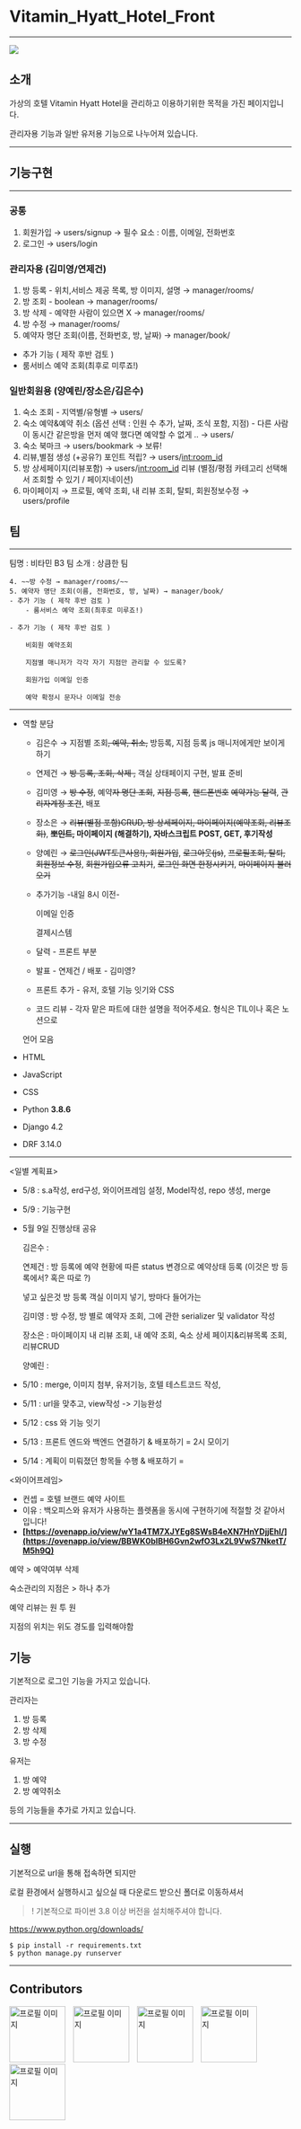 # Vitamin_Hyatt_Hotel_Front

---

![](/css/assets/logo.png)

## 소개 



가상의 호텔 Vitamin Hyatt Hotel을 관리하고 이용하기위한 목적을 가진 페이지입니다.

관리자용 기능과 일반 유저용 기능으로 나누어져 있습니다.


---
## 기능구현 
---
### 공통
1. 회원가입 → users/signup → 필수 요소 : 이름, 이메일, 전화번호
2. 로그인 → users/login
    
    
### 관리자용 (김미영/연제건)
1. 방 등록 - 위치,서비스 제공 목록, 방 이미지, 설명 → manager/rooms/
2. 방 조회 - boolean → manager/rooms/
3. 방 삭제 - 예약한 사람이 있으면 X → manager/rooms/
4. 방 수정 → manager/rooms/
5. 예약자 명단 조회(이름, 전화번호, 방, 날짜) → manager/book/
- 추가 기능 ( 제작 후반 검토 )
- 룸서비스 예약 조회(최후로 미루죠!)

### 일반회원용 (양예린/장소은/김은수)
1. 숙소 조회 - 지역별/유형별 → users/
2. 숙소 예약&예약 취소 (옵션 선택 : 인원 수 추가, 날짜, 조식 포함, 지점) - 다른 사람이 동시간 같은방을 먼저 예약 했다면 예약할 수 없게 ..   → users/
3. 숙소 북마크  → users/bookmark → 보류!
4. 리뷰,별점 생성 (+공유?) 포인트 적립?  → users/<int:room_id>
5. 방 상세페이지(리뷰포함) → users/<int:room_id>
    리뷰 (별점/평점 카테고리 선택해서 조회할 수 있기 / 페이지네이션)
6. 마이페이지 → 프로필, 예약 조회, 내 리뷰 조회, 탈퇴, 회원정보수정 → users/profile


## 팀
---
팀명 : 비타민 B3
팀 소개 : 상큼한 팀


    4. ~~방 수정 → manager/rooms/~~
    5. 예약자 명단 조회(이름, 전화번호, 방, 날짜) → manager/book/
    - 추가 기능 ( 제작 후반 검토 )
        - 룸서비스 예약 조회(최후로 미루죠!)

    - 추가 기능 ( 제작 후반 검토 )
        
        비회원 예약조회
        
        지점별 매니저가 각각 자기 지점만 관리할 수 있도록?
        
        회원가입 이메일 인증
        
        예약 확정시 문자나 이메일 전송
        
    

---

- 역할 분담
    - 김은수 → 지점별 조회~~,  예약, 취소,~~ 방등록,  지점 등록 js 매니저에게만 보이게하기
    - 연제건 → ~~방 등록, 조회, 삭제  ,~~  객실 상태페이지 구현, 발표 준비
    - 김미영 → ~~방 수정~~, 예약~~자 명단 조회~~, ~~지점 등록~~, ~~핸드폰번호~~ ~~예약가능 달력~~, ~~관리자계정 조건~~, 배포
    - 장소은 → ~~리뷰(별점 포함)CRUD, 방 상세페이지, 마이페이지(예약조회, 리뷰조회)~~, **~~뽀인트,~~  마이페이지 (해결하기), 자바스크립트 POST, GET, 후기작성**
    - 양예린 → ~~로그인(JWT토큰사용!), 회원가입~~, ~~로그아웃(js)~~, ~~프로필조회, 탈퇴, 회원정보 수정~~, ~~회원가입오류 고치기~~, ~~로그인 화면 한정시키기~~, ~~마이페이지 불러오기~~
    - 추가기능 -내일 8시 이전-
        
        이메일 인증 
        
        결제시스템 
        
    
    - 달력 - 프론트 부분
    - 발표 - 연제건 / 배포 - 김미영?
    - 프론트 추가 - 유저, 호텔 기능 잇기와 CSS
    - 코드 리뷰 - 각자 맡은 파트에 대한 설명을 적어주세요. 형식은 TIL이나 혹은 노션으로
    
    언어 모음
    
- HTML
- JavaScript
- CSS
- Python **3.8.6**
- Django 4.2
- DRF 3.14.0

---

<일별 계획표>

- 5/8 : s.a작성, erd구성, 와이어프레임 설정, Model작성, repo 생성, merge
- 5/9 : 기능구현
- 5월 9일 진행상태 공유
    
    김은수 : 
    
    연제건 : 방 등록에 예약 현황에 따른 status 변경으로 예약상태 등록 (이것은 방 등록에서? 혹은 따로 ?)
    
    넣고 싶은것 방 등록 객실 이미지 넣기, 방마다 들어가는 
    
    김미영 : 방 수정, 방 별로 예약자 조회, 그에 관한 serializer 및 validator 작성
    
    장소은 : 마이페이지 내 리뷰 조회, 내 예약 조회, 숙소 상세 페이지&리뷰목록 조회, 리뷰CRUD
    
    양예린 : 
    
- 5/10 : merge, 이미지 첨부, 유저기능, 호텔 테스트코드 작성,
- 5/11 : url을 맞추고, view작성 -> 기능완성
- 5/12 : css 와 기능 잇기
- 5/13 : 프론트 엔드와 백엔드 연결하기 & 배포하기 = 2시 모이기
- 5/14 : 계획이 미뤄졌던 항목들 수행 & 배포하기 =

<와이어프레임>

- 컨셉 = 호텔 브랜드 예약 사이트
- 이유 :   백오피스와 유저가 사용하는 플렛폼을 동시에 구현하기에 적절할 것 같아서 입니다!
- **[https://ovenapp.io/view/wY1a4TM7XJYEg8SWsB4eXN7HnYDjjEhI/](https://ovenapp.io/view/BBWK0bIBH6Gvn2wfO3Lx2L9VwS7NketT/M5h9Q)**

<ERD> 

예약 > 예약여부 삭제 

숙소관리의 지점은  > 하나 추가

예약 리뷰는 원 투 원

지점의 위치는 위도 경도를 입력해야함



## 기능



기본적으로 로그인 기능을 가지고 있습니다. 

관리자는 

1. 방 등록
2. 방 삭제
3. 방 수정

유저는 

1. 방 예약
2. 방 예약취소

등의 기능들을 추가로 가지고 있습니다. 

---

## 실행



기본적으로 url을 통해 접속하면 되지만 

로컬 환경에서 실행하시고 싶으실 때 
다운로드 받으신 폴더로 이동하셔서 
>! 기본적으로 파이썬 3.8 이상 버전을 설치해주셔야 합니다. 

https://www.python.org/downloads/

```
$ pip install -r requirements.txt
$ python manage.py runserver
```

---
## Contributors


<a href ='https://github.com/MSgun7'><img src="https://github.com/MSgun7.png" alt="프로필 이미지" width="100" height="100" style="margin-right: 10px;"></a>
<a href ='https://github.com/kmy9810'><img src="https://github.com/kmy9810.png" alt="프로필 이미지" width="100" height="100" style="margin-right: 10px;"></a>
<a href ='https://github.com/yell2023'><img src="https://github.com/yell2023.png" alt="프로필 이미지" width="100" height="100" style="margin-right: 10px;"></a>
<a href ='https://github.com/misily'><img src="https://github.com/misily.png" alt="프로필 이미지" width="100" height="100" style="margin-right: 10px;"></a>
<a href ='https://github.com/Soeun-Jan'><img src="https://github.com/Soeun-Jang.png" alt="프로필 이미지" width="100" height="100" style="margin-right: 10px;"></a>
